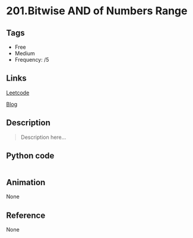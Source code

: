 # 201.Bitwise AND of Numbers Range

## Tags

- Free
- Medium
- Frequency: /5

## Links

[Leetcode](https://leetcode.com/problems/bitwise-and-of-numbers-range/description/)

[Blog](http://206.81.6.248:12306/leetcode/bitwise-and-of-numbers-range/description)

## Description

> Description here...

## Python code

```python

```

## Animation

None

## Reference

None
